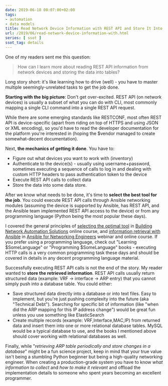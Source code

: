 ```yaml
---
date: 2019-06-18 08:07:00+02:00
tags:
- automation
- data models
title: Read Network Device Information with REST API and Store It Into a Database
url: /2019/06/read-network-device-information-with.html
series: [ ssot ]
ssot_tag: details
---
```

One of my readers sent me this question:

> How can I learn more about reading REST API information from network devices and storing the data into tables?

Long story short: it's like learning how to drive (well) - you have to master multiple seemingly-unrelated tasks to get the job done.
<!--more-->
**Starting with the big picture**: Don't get over-excited. REST API (on network devices) is usually a subset of what you can do with CLI, most commonly mapping a single CLI command into a single REST API request.

While there are some emerging standards like RESTCONF, most often REST API is device-specific (apart from riding on top of HTTPS and using JSON or XML encoding), so you'd have to read the developer documentation for the platform you're interested in (hoping the \$vendor managed to create somewhat-decent documentation).

Next, **the mechanics of getting it done**. You have to:

-   Figure out what devices you want to work with (inventory)
-   Authenticate to the device(s) - usually using username+password, sometimes executing a sequence of calls to log in and dealing with custom HTTP headers to pass authentication token to the device
-   Execute REST API calls to collect data
-   Store the data into some data store.

After we know what needs to be done, it's time to **select the best tool for the job**. You could execute REST API calls through Ansible networking modules (assuming the device is supported by Ansible, has REST API, and the Ansible team implemented REST API access to the device) or from any programming language (Python being the most popular these days).

I covered the general principles of [selecting the optimal tool](https://my.ipspace.net/bin/list?id=NetAutSol&module=1#M1S4A) in [Building Network Automation Solutions](https://www.ipspace.net/Building_Network_Automation_Solutions) online course, and [information retrieval with Ansible](https://my.ipspace.net/bin/list?id=Ansible#NET_CMD) in [Ansible for Networking Engineers](https://www.ipspace.net/Ansible_for_Networking_Engineers) webinar and online course. If you prefer using a programming language, check out "Learning \$SomeLanguage" or "Programming \$SomeLanguage" books - executing HTTP calls is a very common programming task these days and should be covered in details in any decent programming language material.

Successfully executing REST API calls is not the end of the story. My reader wanted to **store the retrieved information**. REST API calls usually return structured data (example: VRF -\> interface -\> ARP entry) that you cannot simply push into a database table. You could either:

-   Save structured data directly into a database or into text files. Easy to implement, but you're just pushing complexity into the future (aka "Technical Debt"). Searching for specific bit of information (like "when did the ARP mapping for this IP address change") would be great fun unless you use something like ElasticSearch
-   Create multiple records (example: VRF,Interface,MAC,IP) from returned data and insert them into one or more relational database tables. MySQL would be a typical database to use, and the books I mentioned above should cover working with relational databases as well.

Finally, while "*retrieving ARP table periodically and store changes in a database*" might be a fun science project, keep in mind that your true value isn't being a stumbling Python beginner but being a high-quality networking engineer. When creating a production-grade system you have to know *what information to collect* and *how to make it relevant* and offload the implementation details to someone who spent years becoming an excellent programmer.
